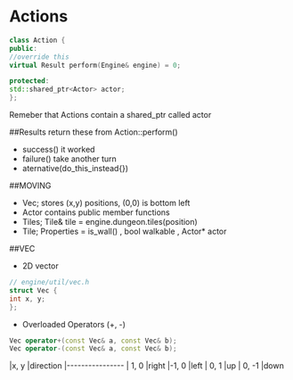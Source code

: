 # Actions
```C++
class Action {
public:
//override this 
virtual Result perform(Engine& engine) = 0;

protected:
std::shared_ptr<Actor> actor;
};
```
Remeber that Actions contain a shared_ptr<Actor> called actor

##Results
return these from Action::perform()
- success() it worked
- failure() take another turn
- aternative(do_this_instead{})

##MOVING
- Vec; stores (x,y) positions, (0,0) is bottom left
- Actor contains public member functions
- Tiles; Tile& tile = engine.dungeon.tiles(position)
- Tile; Properties = is_wall() , bool walkable , Actor* actor

##VEC
- 2D vector
```C++
// engine/util/vec.h
struct Vec {
int x, y;
};
```
- Overloaded Operators (+, -)
```C++
Vec operator+(const Vec& a, const Vec& b);
Vec operator-(const Vec& a, const Vec& b);
```


|x,  y |direction
|----------------
| 1,  0 |right
|-1,  0 |left
| 0,  1 |up
| 0, -1 |down